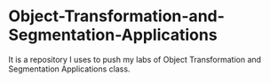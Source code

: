 # Object-Transformation-and-Segmentation-Applications
It is a repository I uses to push my labs of Object Transformation and Segmentation Applications class.
